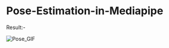 # Pose-Estimation-in-Mediapipe


Result:-


![Pose_GIF](https://user-images.githubusercontent.com/68110323/211732031-64a6e837-7d55-4122-b045-81cdad36c6dc.gif)
